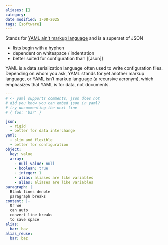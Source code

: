 ```yaml
---
aliases: []
category:
date modified: 1-08-2025
tags: [software]
---
```

Stands for [YAML ain't markup language](https://github.com/yaml/yaml-spec) and is a superset of JSON

- lists begin with a hyphen
- dependent on whitespace / indentation
- better suited for configuration than [[Json]]

YAML is a data serialization language often used to write configuration files. Depending on whom you ask, YAML stands for yet another markup language, or YAML isn’t markup language (a recursive acronym), which emphasizes that YAML is for data, not documents.


```YAML
---
# <- yaml supports comments, json does not
# did you know you can embed json in yaml?
# try uncommenting the next line
# { foo: 'bar' }

json:
  - rigid
  - better for data interchange
yaml:
  - slim and flexible
  - better for configuration
object:
  key: value
  array:
    - null_value: null
    - boolean: true
    - integer: 1
    - alias: aliases are like variables
    - alias: aliases are like variables
paragraph: |
  Blank lines denote
  paragraph breaks
content: |-
  Or we
  can auto
  convert line breaks
  to save space
alias:
  bar: baz
alias_reuse:
  bar: baz 
```
